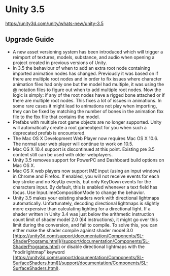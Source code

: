 # Unity 3.5

https://unity3d.com/unity/whats-new/unity-3.5

## Upgrade Guide



*   A new asset versioning system has been introduced which will trigger a reimport of textures, models, substance, and audio when opening a project created in previous versions of Unity.
*   In 3.5 the behaviour of when to add an extra root node containing imported animation nodes has changed. Previously it was based on if there are multiple root nodes and in order to fix issues where character animation files had only one but the model had multiple, it was using the @ notation files to figure out when to add multiple root nodes. Now the logic is simply: if any of the root nodes have a rigged bone attached or if there are multiple root nodes. This fixes a lot of issues in animations. In some rare cases it might lead to animations not play when importing, they can be fixed by matching the number of bones in the animation fbx file to the fbx file that contains the model.
*   Prefabs with multiple root game objects are no longer supported. Unity will automatically create a root gameobject for you when such a deprecated prefab is encountered.
*   The Mac OS X Development Web Player now requires Mac OS X 10.6. The normal user web player will continue to work on 10.5.
*   Mac OS X 10.4 support is discontinued at this point. Existing pre 3.5 content still can be used with older webplayers.
*   Unity 3.5 removes support for PowerPC and Dashboard build options on Mac OS X.
*   Mac OS X web players now support IME input (using an input window) in Chrome and Firefox. If enabled, you will not receive events for each key stroke and no KeyUp events, but only KeyDown events for the characters input. By default, this is enabled whenever a text field has focus. Use Input.imeCompositionMode to change the behavior.
*   Unity 3.5 makes your existing shaders work with directional lightmaps automatically. Unfortunately, decoding directional lightmaps is slightly more expensive than calculating lighting for a directional light. If a shader written in Unity 3.4 was just below the arithmetic instruction count limit of shader model 2.0 (64 instructions), it might go over this limit during the conversion, and fail to compile. To solve this, you can either make the shader compile against shader model 3.0 [https://unity3d.com/support/documentation/Components/SL-ShaderPrograms.html](/support/documentation/Components/SL-ShaderPrograms.html) or disable directional lightmaps with the “nodirlightmap” keyword [https://unity3d.com/support/documentation/Components/SL-SurfaceShaders.html](/support/documentation/Components/SL-SurfaceShaders.html).